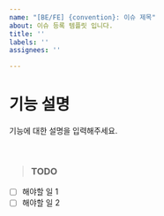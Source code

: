 ```yaml
---
name: "[BE/FE] {convention}: 이슈 제목"
about: 이슈 등록 템플릿 입니다.
title: ''
labels: ''
assignees: ''

---
```


# 기능 설명

기능에 대한 설명을 입력해주세요.

<br>

> ### TODO

- [ ] 해야할 일 1
- [ ] 해야할 일 2
